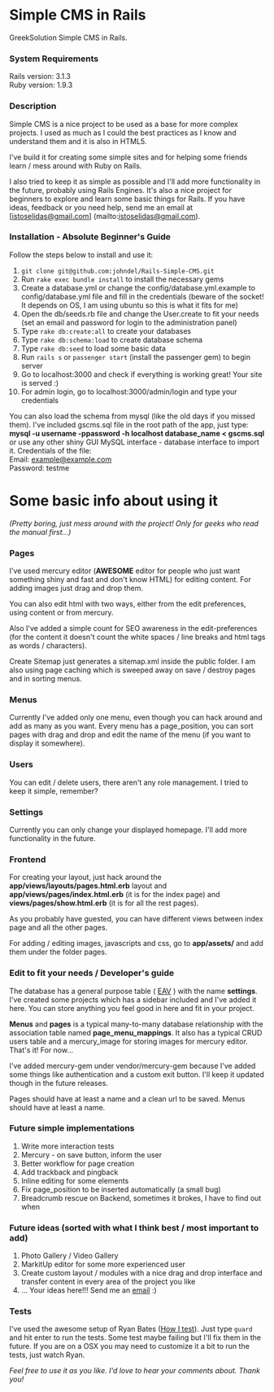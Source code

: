 # Simple CMS in Rails

GreekSolution Simple CMS in Rails.

### System Requirements
Rails version: 3.1.3 <br/>
Ruby version: 1.9.3

### Description
Simple CMS is a nice project to be used as a base for more complex projects. I used as much as I could the best practices as I know and understand them and it is also in HTML5. 

I've build it for creating some simple sites and for helping some friends learn / mess around with Ruby on Rails.

I also tried to keep it as simple as possible and I'll add more functionality in the future, probably using Rails Engines. It's also a nice project for beginners to explore and learn some basic things for Rails. If you have ideas, feedback or you need help, send me an email at [istoselidas@gmail.com] (mailto:istoselidas@gmail.com).   

### Installation - Absolute Beginner's Guide
Follow the steps below to install and use it:

1. `git clone git@github.com:johndel/Rails-Simple-CMS.git`
2. Run `rake exec bundle install` to install the necessary gems
3. Create a database.yml or change the config/database.yml.example to config/database.yml file and fill in the credentials (beware of the socket! It depends on OS, I am using ubuntu so this is what it fits for me)
4. Open the db/seeds.rb file and change the User.create to fit your needs (set an email and password for login to the administration panel)
5. Type `rake db:create:all` to create your databases
6. Type `rake db:schema:load` to create database schema
7. Type `rake db:seed` to load some basic data
8. Run `rails s` or `passenger start` (install the passenger gem) to begin server
9. Go to localhost:3000 and check if everything is working great! Your site is served :)
10. For admin login, go to localhost:3000/admin/login and type your credentials

You can also load the schema from mysql (like the old days if you missed them). I've included gscms.sql file in the root path of the app, just type:
**mysql -u username -ppassword -h localhost database_name < gscms.sql**  
or 
use any other shiny GUI MySQL interface - database interface to import it. Credentials of the file:
<br />
Email:    example@example.com<br />
Password: testme

# Some basic info about using it 
*(Pretty boring, just mess around with the project! Only for geeks who read the manual first...)* 
### Pages
I've used mercury editor (**AWESOME** editor for people who just want something shiny and fast and don't know HTML) for editing content. For adding images just drag and drop them. 

You can also edit html with two ways, either from the edit preferences, using content or from mercury. 

Also I've added a simple count for SEO awareness in the edit-preferences (for the content it doesn't count the white spaces / line breaks and html tags as words / characters).

Create Sitemap just generates a sitemap.xml inside the public folder. I am also using page caching which is sweeped away on save / destroy pages and in sorting menus.  

### Menus
Currently I've added only one menu, even though you can hack around and add as many as you want. Every menu has a page_position, you can sort pages with drag and drop and edit the name of the menu (if you want to display it somewhere).

### Users
You can edit / delete users, there aren't any role management. I tried to keep it simple, remember?

### Settings
Currently you can only change your displayed homepage. I'll add more functionality in the future. 

### Frontend
For creating your layout, just hack around the **app/views/layouts/pages.html.erb** layout and **app/views/pages/index.html.erb** (it is for the index page) and  **views/pages/show.html.erb** (it is for all the rest pages). 

As you probably have guested, you can have different views between index page and all the other pages.

For adding / editing images, javascripts and css, go to **app/assets/** and add them under the folder pages.

### Edit to fit your needs / Developer's guide
The database has a general purpose table ( [EAV](http://en.wikipedia.org/wiki/Entity%E2%80%93attribute%E2%80%93value_model) ) with the name **settings**. I've created some projects which has a sidebar included and I've added it here. You can store anything you feel good in here and fit in your project.

**Menus** and **pages** is a typical many-to-many database relationship with the association table named **page_menu_mappings**. It also has a typical CRUD users table and a mercury_image for storing images for mercury editor. That's it! For now...

I've added mercury-gem under vendor/mercury-gem because I've added some things like authentication and a custom exit button. I'll keep it updated though in the future releases.

Pages should have at least a name and a clean url to be saved. Menus should have at least a name. 

### Future simple implementations
1. Write more interaction tests
2. Mercury - on save button, inform the user
3. Better workflow for page creation
4. Add trackback and pingback
5. Inline editing for some elements
6. Fix page_position to be inserted automatically (a small bug)
7. Breadcrumb rescue on Backend, sometimes it brokes, I have to find out when

### Future ideas (sorted with what I think best / most important to add)
1. Photo Gallery / Video Gallery
2. MarkitUp editor for some more experienced user
3. Create custom layout / modules with a nice drag and drop interface and transfer content in every area of the project you like
4. ... Your ideas here!!! Send me an [email](mailto:istoselidas@gmail.com) :)

### Tests
I've used the awesome setup of Ryan Bates ([How I test](http://railscasts.com/episodes/275-how-i-test)). Just type `guard` and hit enter to run the tests. Some test maybe failing but I'll fix them in the future.
If you are on a OSX you may need to customize it a bit to run the tests, just watch Ryan. 

_Feel free to use it as you like. I'd love to hear your comments about. Thank you!_


